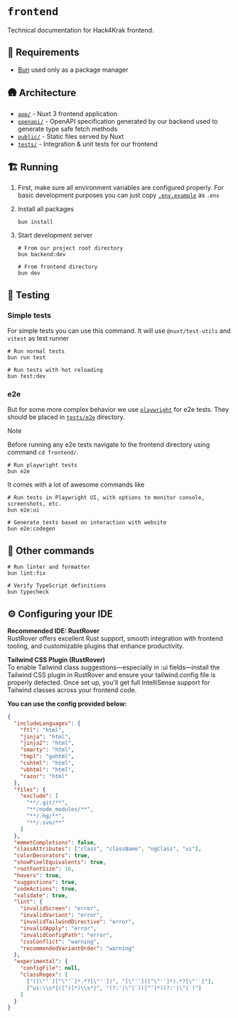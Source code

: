 # `frontend`

Technical documentation for Hack4Krak frontend.

## 🛫 Requirements

- [Bun](https://bun.sh/) used only as a package manager

## 🛖 Architecture

- [`app/`](app/) - Nuxt 3 frontend application
- [`openapi/`](openapi/) - OpenAPI specification generated by our backend used to generate type safe fetch methods
- [`public/`](public/) - Static files served by Nuxt
- [`tests/`](tests/) - Integration & unit tests for our frontend

## 🏗️ Running

1. First, make sure all environment variables are configured properly.
   For basic development purposes you can just copy [`.env.example`](../.env.example) as `.env`

2. Install all packages

   ```shell
   bun install
   ```

3. Start development server

   ```shell
   # From our project root directory
   bun backend:dev
   ```

   ```shell
   # From frontend directory
   bun dev
   ```

## 🧪 Testing

### Simple tests

For simple tests you can use this command. It will use `@nuxt/test-utils` and `vitest` as test runner

```shell
# Run normal tests
bun run test
```

```shell
# Run tests with hot reloading
bun test:dev
```

### e2e

But for some more complex behavior we use [`playwright`](https://playwright.dev/) for e2e tests.
They should be placed in [`tests/e2e`](tests/e2e) directory.

> [!NOTE]
> Before running any e2e tests navigate to the frontend directory using command `cd frontend/`.

```shell
# Run playwright tests
bun e2e
```

It comes with a lot of awesome commands like

```shell
# Run tests in Playwright UI, with options to monitor console, screenshots, etc.
bun e2e:ui
```

```shell
# Generate tests based on interaction with website
bun e2e:codegen
```

## 🌸 Other commands

```shell
# Run linter and formatter
bun lint:fix
```

```shell
# Verify TypeScript definitions
bun typecheck
```

## ⚙️ Configuring your IDE

**Recommended IDE: RustRover**\
RustRover offers excellent Rust support, smooth integration with frontend tooling, and customizable plugins that enhance productivity.

**Tailwind CSS Plugin (RustRover)**\
To enable Tailwind class suggestions—especially in :ui fields—install the Tailwind CSS plugin in RustRover and ensure your tailwind.config file is properly detected. Once set up, you'll get full IntelliSense support for Tailwind classes across your frontend code.

**You can use the config provided below:**

```json
{
  "includeLanguages": {
    "ftl": "html",
    "jinja": "html",
    "jinja2": "html",
    "smarty": "html",
    "tmpl": "gohtml",
    "cshtml": "html",
    "vbhtml": "html",
    "razor": "html"
  },
  "files": {
    "exclude": [
      "**/.git/**",
      "**/node_modules/**",
      "**/.hg/**",
      "**/.svn/**"
    ]
  },
  "emmetCompletions": false,
  "classAttributes": ["class", "className", "ngClass", "ui"],
  "colorDecorators": true,
  "showPixelEquivalents": true,
  "rootFontSize": 16,
  "hovers": true,
  "suggestions": true,
  "codeActions": true,
  "validate": true,
  "lint": {
    "invalidScreen": "error",
    "invalidVariant": "error",
    "invalidTailwindDirective": "error",
    "invalidApply": "error",
    "invalidConfigPath": "error",
    "cssConflict": "warning",
    "recommendedVariantOrder": "warning"
  },
  "experimental": {
    "configFile": null,
    "classRegex": [
      ["([\"'`][^\"'`]*.*?[\"'`])", "[\"'`]([^\"'`]*).*?[\"'`]"],
      ["ui:\\s*{([^)]*)\\s*}", "(?:'|\"|`)([^']*)(?:'|\"|`)"]
    ]
  }
}
```
